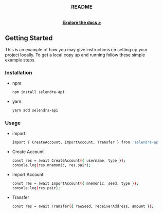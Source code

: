 <p align="center">
  <h3 align="center">README</h3>

  <p align="center">
    <br />
    <a href="https://github.com/iamcombo/selendra-api"><strong>Explore the docs »</strong></a>
    <br />
  </p>
</p>

<!-- GETTING STARTED -->
## Getting Started

This is an example of how you may give instructions on setting up your project locally.
To get a local copy up and running follow these simple example steps.

### Installation
* npm
  ```sh
  npm install selendra-api
  ```
* yarn
  ```sh
  yarn add selendra-api
  ```

### Usage
* import
  ```sh
  import { CreateAccount, ImportAccount, Transfer } from 'selendra-api';
  ```
* Create Account
  ```sh
  const res = await CreateAccount({ username, type });
  console.log(res.mnemonic, res.pair);
  ```
* Import Account
  ```sh
  const res = await ImportAccount({ mnemonic, seed, type });
  console.log(res.pair);
  ```
* Transfer
  ```sh
  const res = await Transfer({ rawSeed, receiverAddress, amount });
  ```